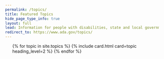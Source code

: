 ```yaml
---
permalink: /topics/
title: Featured Topics
hide_page_type_info: true
layout: full
lead: Information for people with disabilities, state and local governments, and businesses
redirect_to: https://www.ada.gov/topics/
---
```


<div class="grid-row grid-gap">
  <ul class="usa-card-group">
    {% for topic in site.topics %}
      {% include card.html card=topic heading_level=2 %}
    {% endfor %}
  </ul>
</div>
